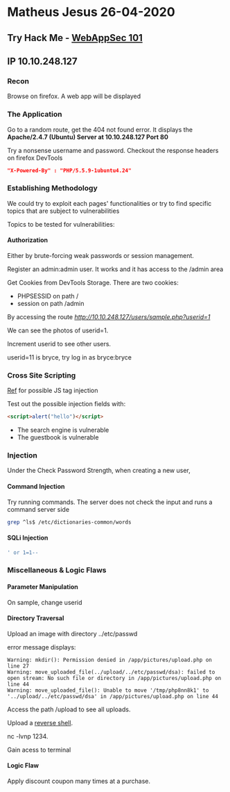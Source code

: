 # Matheus Jesus 26-04-2020

## Try Hack Me - [WebAppSec 101](https://tryhackme.com/room/webappsec101)

## IP 10.10.248.127

### Recon

Browse on firefox. A web app will be displayed

### The Application

Go to a random route, get the 404 not found error.
It displays the **Apache/2.4.7 (Ubuntu) Server at 10.10.248.127 Port 80**

Try a nonsense username and password.
Checkout the response headers on firefox DevTools

```json
"X-Powered-By" : "PHP/5.5.9-1ubuntu4.24"
```

### Establishing Methodology

We could try to exploit each pages' functionalities or try to find specific topics that are subject to vulnerabilities

Topics to be tested for vulnerabilities:

#### Authorization

Either by brute-forcing weak passwords or session management.

Register an admin:admin user. It works and it has access to the /admin area

Get Cookies from DevTools Storage.
There are two cookies:

* PHPSESSID on path /
* session on path /admin

By accessing the route *http://10.10.248.127/users/sample.php?userid=1*

We can see the photos of userid=1.

Increment userid to see other users.

userid=11 is bryce, try log in as bryce:bryce

### Cross Site Scripting

[Ref](https://owasp.org/www-community/xss-filter-evasion-cheatsheet) for possible JS tag injection

Test out the possible injection fields with:

```html
<script>alert("hello")</script>
```

* The search engine is vulnerable
* The guestbook is vulnerable

### Injection

Under the Check Password Strength, when creating a new user,

#### Command Injection

Try running commands. The server does not check the input and runs a command server side

```sh
grep ^ls$ /etc/dictionaries-common/words
```

#### SQLi Injection

```sql
' or 1=1--
```

### Miscellaneous & Logic Flaws

#### Parameter Manipulation

On sample, change userid

#### Directory Traversal

Upload an image with directory ../etc/passwd

error message displays:

```text
Warning: mkdir(): Permission denied in /app/pictures/upload.php on line 27
Warning: move_uploaded_file(../upload/../etc/passwd/dsa): failed to open stream: No such file or directory in /app/pictures/upload.php on line 44
Warning: move_uploaded_file(): Unable to move '/tmp/php8nn8k1' to '../upload/../etc/passwd/dsa' in /app/pictures/upload.php on line 44
```

Access the path /upload to see all uploads.

Upload a [reverse shell](./rev_shell.php).

nc -lvnp 1234.

Gain acess to terminal

#### Logic Flaw

Apply discount coupon many times at a purchase.
